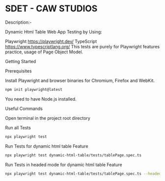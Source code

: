 # SDET - CAW STUDIOS

Description:-

Dynamic Html Table Web App Testing by Using:

Playwright https://playwright.dev/
TypeScript https://www.typescriptlang.org/
This tests are purely for Playwright features practice, usage of Page Object Model.

Getting Started

Prerequisites

Install Playwright and browser binaries for Chromium, Firefox and WebKit.

```bash
npm init playwright@latest
```
    

You need to have Node.js installed.

Useful Commands

Open terminal in the project root directory

Run all Tests 
```bash
npx playwright test 
```
Run Tests for dynamic html table Feature
```bash
npx playwright test dynamic-html-table/tests/tablePage.spec.ts 
```
Run Tests in headed mode for dynamic html table Feature
```bash
npx playwright test dynamic-html-table/tests/tablePage.spec.ts --headed
```

